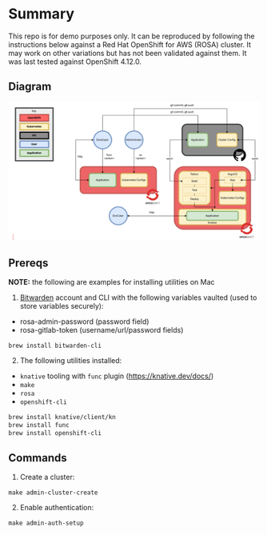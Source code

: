 # Summary

This repo is for demo purposes only.  It can be reproduced by following the instructions below 
against a Red Hat OpenShift for AWS (ROSA) cluster.  It may work on other variations but 
has not been validated against them.  It was last tested against OpenShift 4.12.0.

## Diagram

![diagram](docs/diagram.png)

## Prereqs

**NOTE:** the following are examples for installing utilities on Mac

1. [Bitwarden](https://bitwarden.com/) account and CLI with the following variables vaulted (used to store variables securely):

* rosa-admin-password (password field)
* rosa-gitlab-token (username/url/password fields)

```
brew install bitwarden-cli
```

2. The following utilities installed:

* `knative` tooling with `func` plugin (https://knative.dev/docs/)
* `make`
* `rosa`
* `openshift-cli`

```
brew install knative/client/kn
brew install func
brew install openshift-cli
```

## Commands

1. Create a cluster:

```
make admin-cluster-create
```

2. Enable authentication:

```
make admin-auth-setup
```
